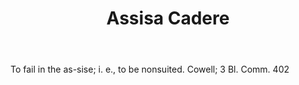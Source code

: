 ---
title: Assisa Cadere
permalink: "/definitions/assisa-cadere.html"
body: To fail in the as-sise; i. e., to be nonsuited. Cowell; 3 Bl. Comm. 402
published_at: '2018-07-07'
layout: post
---